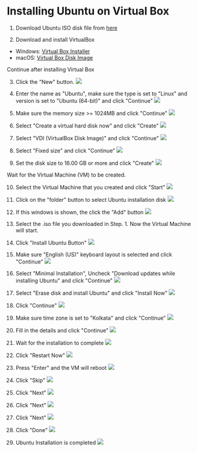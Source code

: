 # Installing Ubuntu on Virtual Box

1. Download Ubuntu ISO disk file from [here](https://ubuntu-releases.hbcse.tifr.res.in/20.04/ubuntu-20.04-desktop-amd64.iso)

2. Download and install VirtualBox
  * Windows: [Virtual Box Installer](https://download.virtualbox.org/virtualbox/6.1.10/VirtualBox-6.1.10-138449-Win.exe)
  * macOS: [Virtual Box Disk Image](https://download.virtualbox.org/virtualbox/6.1.10/VirtualBox-6.1.10-138449-OSX.dmg)

Continue after installing Virtual Box

3. Click the "New" button.
![](images/Step-3.png)

4. Enter the name as "Ubuntu", make sure the type is set to "Linux" and version is set to "Ubuntu (64-bit)" and click "Continue"
![](images/Step-4.png)

5. Make sure the memory size >= 1024MB and click "Continue"
![](images/Step-5.png)

6. Select "Create a virtual hard disk now" and click "Create"
![](images/Step-6.png)

7. Select "VDI (VirtualBox Disk Image)" and click "Continue"
![](images/Step-7.png)

8. Select "Fixed size" and click "Continue"
![](images/Step-8.png)

9. Set the disk size to 16.00 GB or more and click "Create"
![](images/Step-9.png)

Wait for the Virtual Machine (VM) to be created.

10. Select the Virtual Machine that you created and click "Start"
![](images/Step-10.png)

11. Click on the "folder" button to select Ubuntu installation disk
![](images/Step-11.png)

12. If this windows is shown, the click the "Add" button
![](images/Step-12.png)

13. Select the .iso file you downloaded in Step. 1. Now the Virtual Machine will start.

14. Click "Install Ubuntu Button"
![](images/Step-14.png)

15. Make sure "English (US)" keyboard layout is selected and click "Continue"
![](images/Step-15.png)

16. Select "Minimal Installation", Uncheck "Download updates while installing Ubuntu" and click "Continue"
![](images/Step-16.png)

17. Select "Erase disk and install Ubuntu" and click "Install Now"
![](images/Step-17.png)

18. Click "Continue"
![](images/Step-18.png)

19. Make sure time zone is set to "Kolkata" and click "Continue"
![](images/Step-19.png)

20. Fill in the details and click "Continue"
![](images/Step-20.png)

21. Wait for the installation to complete
![](images/Step-21.png)

22. Click "Restart Now"
![](images/Step-22.png)

23. Press "Enter" and the VM will reboot
![](images/Step-23.png)

24. Click "Skip"
![](images/Step-24.png)

25. Click "Next"
![](images/Step-25.png)

26. Click "Next"
![](images/Step-26.png)

27. Click "Next"
![](images/Step-27.png)

28. Click "Done"
![](images/Step-28.png)

29. Ubuntu Installation is completed
![](images/Step-29.png)